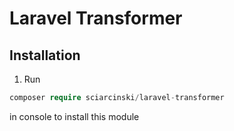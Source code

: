Laravel Transformer
==

## Installation

1. Run
```php   
composer require sciarcinski/laravel-transformer
```     
in console to install this module